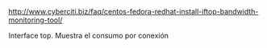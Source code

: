 http://www.cyberciti.biz/faq/centos-fedora-redhat-install-iftop-bandwidth-monitoring-tool/

Interface top.
Muestra el consumo por conexión
